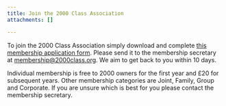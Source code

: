 ```yaml
---
title: Join the 2000 Class Association
attachments: []

---
```

To join the 2000 Class Association simply download and complete [this membership application form](/uploads/2019/09/02/Membership_Application_2000CA_2019.pdf). Please send it to the membership secretary at [membership@2000class.org](). We aim to get back to you within 10 days.

Individual membership is free to 2000 owners for the first year and £20 for subsequent years. Other membership categories are Joint, Family, Group and Corporate. If you are unsure which is best for you please contact the membership secretary.